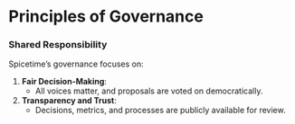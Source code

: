 # Principles of Governance

### Shared Responsibility

Spicetime’s governance focuses on:

1. **Fair Decision-Making**:
    - All voices matter, and proposals are voted on democratically.
2. **Transparency and Trust**:
    - Decisions, metrics, and processes are publicly available for review.